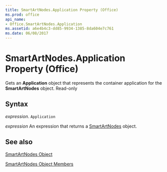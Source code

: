 ```yaml
---
title: SmartArtNodes.Application Property (Office)
ms.prod: office
api_name:
- Office.SmartArtNodes.Application
ms.assetid: a6e4b4c3-dd85-9934-1385-8da604e7c761
ms.date: 06/08/2017
---
```



# SmartArtNodes.Application Property (Office)

Gets an  **Application** object that represents the container application for the **SmartArtNodes** object. Read-only


## Syntax

 _expression_. `Application`

 _expression_ An expression that returns a [SmartArtNodes](./Office.SmartArtNodes.md) object.


## See also


[SmartArtNodes Object](Office.SmartArtNodes.md)



[SmartArtNodes Object Members](./overview/smartartnodes-members-office.md)

